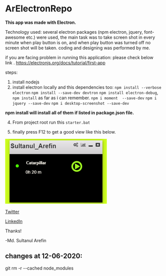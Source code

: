 # ArElectronRepo


**This app was made with Electron.** 

Technology used: several electron packages (npm electron, jquery, font-awesome etc.) were used, the main task was to take screen shot in every minute
 when play button is on, and when play button was turned off no screen shot will be taken. coding and designing was performed by me.
 
 
if you are facing problem in running this application: please check below link
.
https://electronjs.org/docs/tutorial/first-app

steps: 
1) install nodejs
2) install electron locally and this dependencies too:
	`npm install --verbose electron`
	`npm install --save-dev devtron`
	`npm install electron-debug`,
	`npm install` as far as i can remember.
	`npm i moment  --save-dev`
	`npm i jquery --save-dev`
	`npm i desktop-screenshot --save-dev`

**npm install will install all of them if listed in package.json file.** 


4) From project root run this `starter.bat`

5) finally press F12 to get a good view like this below.

![Screen of this electron app](sultanul_arefin_electron.png)


[Twitter](https://twitter.com/mdsultanul)

[LinkedIn](https://linkedin.com/in/mdarefin28/)

Thanks!

-Md. Sultanul Arefin


## changes at 12-06-2020:

git rm -r --cached node_modules

